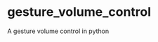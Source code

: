 # gesture_volume_control

<!--
#field
AI

#groups
Computer_Vision

#languages
Python

#frames and libs
OpenCV

-->

A gesture volume control in python
